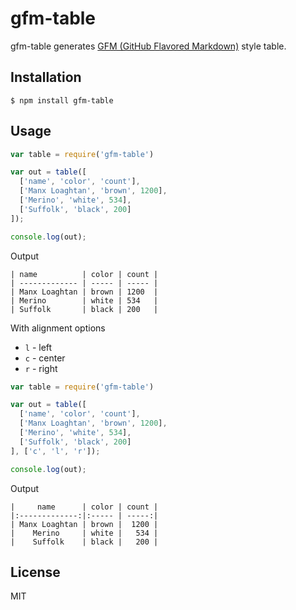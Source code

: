 # gfm-table

gfm-table generates [GFM (GitHub Flavored Markdown)](https://help.github.com/articles/github-flavored-markdown) style table.

## Installation

```
$ npm install gfm-table
```

## Usage

```javascript
var table = require('gfm-table')

var out = table([
  ['name', 'color', 'count'],
  ['Manx Loaghtan', 'brown', 1200],
  ['Merino', 'white', 534],
  ['Suffolk', 'black', 200]
]);

console.log(out);
```
Output
```
| name          | color | count |
| ------------- | ----- | ----- |
| Manx Loaghtan | brown | 1200  |
| Merino        | white | 534   |
| Suffolk       | black | 200   |
```

With alignment options

* `l` - left
* `c` - center
* `r` - right

```javascript
var table = require('gfm-table')

var out = table([
  ['name', 'color', 'count'],
  ['Manx Loaghtan', 'brown', 1200],
  ['Merino', 'white', 534],
  ['Suffolk', 'black', 200]
], ['c', 'l', 'r']);

console.log(out);
```
Output
```
|     name      | color | count |
|:-------------:|:----- | -----:|
| Manx Loaghtan | brown |  1200 |
|    Merino     | white |   534 |
|    Suffolk    | black |   200 |
```

## License

MIT
